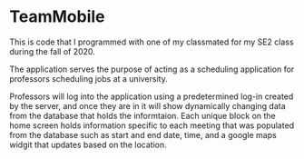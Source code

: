 # TeamMobile

This is code that I programmed with one of my classmated for my SE2 class during the fall of 2020.

The application serves the purpose of acting as a scheduling application for professors scheduling jobs at a university.

Professors will log into the application using a predetermined log-in created by the server, and once they are in it will show dynamically changing data from the database that holds the informtaion. Each unique block on the home screen holds information specific to each meeting that was populated from the database such as start and end date, time, and a google maps widgit that updates based on the location.
